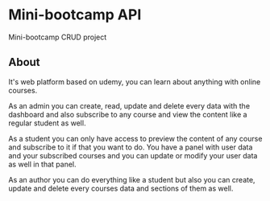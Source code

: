 # Mini-bootcamp API

Mini-bootcamp CRUD project

## About

It's web platform based on udemy, you can learn about anything with online courses.

As an admin you can create, read, update and delete every data with the dashboard and also subscribe to any course and view the content like a regular student as well. 

As a student you can only have access to preview the content of any course and subscribe to it if that you want to do. You have a panel with user data and your subscribed courses
and you can update or modify your user data as well in that panel.

As an author you can do everything like a student but also you can create, update and delete every courses data and sections of them as well.